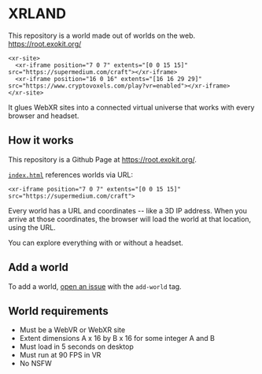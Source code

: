 # XRLAND

This repository is a world made out of worlds on the web. https://root.exokit.org/

```
<xr-site>
  <xr-iframe position="7 0 7" extents="[0 0 15 15]" src="https://supermedium.com/craft"></xr-iframe>
  <xr-iframe position="16 0 16" extents="[16 16 29 29]" src="https://www.cryptovoxels.com/play?vr=enabled"></xr-iframe>
</xr-site>
```

It glues WebXR sites into a connected virtual universe that works with every browser and headset.

## How it works

This repository is a Github Page at https://root.exokit.org/.

[`index.html`](index.html) references worlds via URL:

```<xr-iframe position="7 0 7" extents="[0 0 15 15]" src="https://supermedium.com/craft">```

Every world has a URL and coordinates -- like a 3D IP address. When you arrive at those coordinates, the browser will load the world at that location, using the URL.

You can explore everything with or without a headset.

## Add a world

To add a world, [open an issue](https://github.com/exokitxr/exoland/issues/new) with the `add-world` tag.

## World requirements

- Must be a WebVR or WebXR site
- Extent dimensions A x 16 by B x 16 for some integer A and B
- Must load in 5 seconds on desktop
- Must run at 90 FPS in VR
- No NSFW
